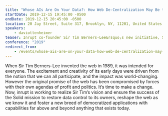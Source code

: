 ```yaml
---
title: "Whose AIs Are On Your Data?: How Web De-Centralization May Be the Civil Rights Battle of Our Time"
startDate: 2019-12-15 19:45:00 -0500
endDate: 2019-12-15 20:45:00 -0500
location: 20 Jay Street, Suite 317, Brooklyn, NY, 11201, United States
speakers:
    - daviottenheimer
teaser: Inrupt co-founder Sir Tim Berners-Lee&rsquo;s new initiative, Solid, promises to give control of data back to the users of the web and create a new era of secure innovation. Learn how inrupt aims to fulfil this optimistic vision from the company&rsquo;s Chief Security Architect.
conference: "2019"
redirect_from:
    - /events/whose-ais-are-on-your-data-how-web-de-centralization-may-be-the-civil-rights-battle-of-our-time
---
```


When Sir Tim Berners-Lee invented the web in 1989, it was intended for everyone. The excitement and creativity of its early days were driven from the notion that we can all participate, and the impact was world-changing. However the original promise of the web has been compromised by forces with their own agendas of profit and politics. It&rsquo;s time to make a change. Now, inrupt is working to realize Sir Tim&rsquo;s vision and ensure the success of the Solid mission to restore data control to its owners, reshape the web as we know it and foster a new breed of democratized applications with capabilities far above and beyond anything that exists today.
